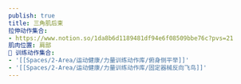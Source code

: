 ```yaml
---
publish: true
title: 三角肌后束
拉伸动作集合:
- https://www.notion.so/1da8b6d1189481df94e6f08509bbe76c?pvs=21
肌肉位置: 肩部
🏃 训练动作集合:
- '[[Spaces/2-Area/运动健康/力量训练动作库/俯身侧平举]]'
- '[[Spaces/2-Area/运动健康/力量训练动作库/固定器械反向飞鸟]]'
---
```

